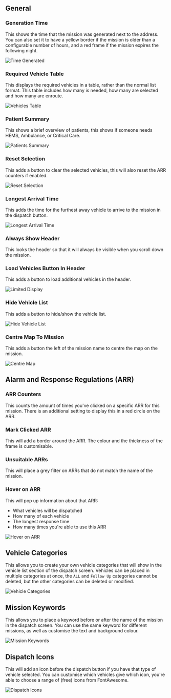 ## General

### Generation Time
This shows the time that the mission was generated next to the address. You can also set it to have a yellow border if the mission is older than a configurable number of hours, and a red frame if the mission expires the following night.

![Time Generated](./time.png)

### Required Vehicle Table
This displays the required vehicles in a table, rather than the normal list format. This table includes how many is needed, how many are selected and how many are enroute.

![Vehicles Table](./vehicles.png)

### Patient Summary
This shows a brief overview of patients, this shows if someone needs HEMS, Ambulance, or Critical Care.

![Patients Summary](./patients.png)

### Reset Selection
This adds a button to clear the selected vehicles, this will also reset the ARR counters if enabled.

![Reset Selection](./reset.png)

### Longest Arrival Time
This adds the time for the furthest away vehicle to arrive to the mission in the dispatch button.

![Longest Arrival Time](./longest.png)

### Always Show Header
This looks the header so that it will always be visible when you scroll down the mission.

### Load Vehicles Button In Header
This adds a button to load additional vehicles in the header.

![Limited Display](./limited.png)

### Hide Vehicle List
This adds a button to hide/show the vehicle list.

![Hide Vehicle List](./hide.png)

### Centre Map To Mission
This adds a button the left of the mission name to centre the map on the mission.

![Centre Map](./centre.png)

## Alarm and Response Regulations (ARR)

### ARR Counters
This counts the amount of times you've clicked on a specific ARR for this mission. There is an additional setting to display this in a red circle on the ARR.

### Mark Clicked ARR
This will add a border around the ARR. The colour and the thickness of the frame is customisable.

### Unsuitable ARRs
This will place a grey filter on ARRs that do not match the name of the mission.

### Hover on ARR
This will pop up information about that ARR:

* What vehicles will be dispatched
* How many of each vehicle
* The longest response time
* How many times you're able to use this ARR

![Hover on ARR](./ARRHover.png)

## Vehicle Categories
This allows you to create your own vehicle categories that will show in the vehicle list section of the dispatch screen. Vehicles can be placed in multiple categories at once, the `ALL` and `Follow Up` categories cannot be deleted, but the other categories can be deleted or modified.

![Vehicle Categories](./vehicleCategories.png)

## Mission Keywords
This allows you to place a keyword before or after the name of the mission in the dispatch screen. You can use the same keyword for different missions, as well as customise the text and background colour.

![Mission Keywords](./keyword.png)

## Dispatch Icons
This will add an icon before the dispatch button if you have that type of vehicle selected. You can customise which vehicles give which icon, you're able to choose a range of (free) icons from <a :href="$theme.variables.fontAwesomeIconSearchLink" target="_blank">FontAwesome</a>.

![Dispatch Icons](./dispatchIcon.png)
